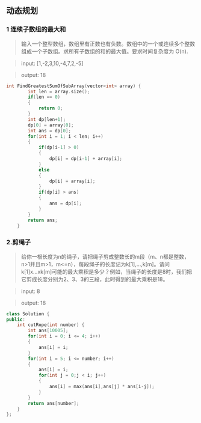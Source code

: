 ## 动态规划

### 1 连续子数组的最大和

> 输入一个整型数组，数组里有正数也有负数。数组中的一个或连续多个整数组成一个子数组。求所有子数组的和的最大值。要求时间复杂度为 O(n).

> input:
> [1,-2,3,10,-4,7,2,-5]

> output:
> 18

```c++
int FindGreatestSumOfSubArray(vector<int> array) {
        int len = array.size();
        if(len == 0)
        {
            return 0;
        }
        int dp[len+1];
        dp[0] = array[0];
        int ans = dp[0];
        for(int i = 1; i < len; i++)
        {
            if(dp[i-1] > 0)
            {
                dp[i] = dp[i-1] + array[i];
            }
            else
            {
                dp[i] = array[i];
            }
            if(dp[i] > ans)
            {
                ans = dp[i];
            }
        }
        return ans;
    }
```

### 2.剪绳子

> 给你一根长度为n的绳子，请把绳子剪成整数长的m段（m、n都是整数，n>1并且m>1，m<=n），每段绳子的长度记为k[1],...,k[m]。请问k[1]x...xk[m]可能的最大乘积是多少？例如，当绳子的长度是8时，我们把它剪成长度分别为2、3、3的三段，此时得到的最大乘积是18。

> input:
> 8

> output:
> 18

```c++
class Solution {
public:
    int cutRope(int number) {
        int ans[10005];
        for(int i = 0; i <= 4; i++)
        {
            ans[i] = i;
        }
        for(int i = 5; i <= number; i++)
        {
            ans[i] = i;
            for(int j = 0;j < i; j++)
            {
                ans[i] = max(ans[i],ans[j] * ans[i-j]);
            }
        }
        return ans[number];
    }
};
```